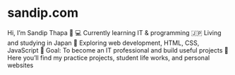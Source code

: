 # sandip.com
Hi, I’m Sandip Thapa 👋  💻 Currently learning IT &amp; programming  🇯🇵 Living and studying in Japan  🌱 Exploring web development, HTML, CSS, JavaScript  🎯 Goal: To become an IT professional and build useful projects  📂 Here you’ll find my practice projects, student life works, and personal websites
